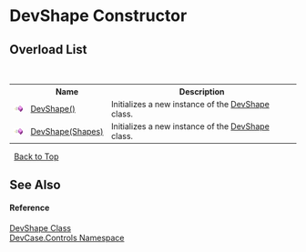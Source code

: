 # DevShape Constructor 
 


## Overload List
&nbsp;<table><tr><th></th><th>Name</th><th>Description</th></tr><tr><td>![Public method](media/pubmethod.gif "Public method")</td><td><a href="M_DevCase_Controls_DevShape__ctor">DevShape()</a></td><td>
Initializes a new instance of the <a href="T_DevCase_Controls_DevShape">DevShape</a> class.</td></tr><tr><td>![Public method](media/pubmethod.gif "Public method")</td><td><a href="M_DevCase_Controls_DevShape__ctor_1">DevShape(Shapes)</a></td><td>
Initializes a new instance of the <a href="T_DevCase_Controls_DevShape">DevShape</a> class.</td></tr></table>&nbsp;
<a href="#devshape-constructor">Back to Top</a>

## See Also


#### Reference
<a href="T_DevCase_Controls_DevShape">DevShape Class</a><br /><a href="N_DevCase_Controls">DevCase.Controls Namespace</a><br />